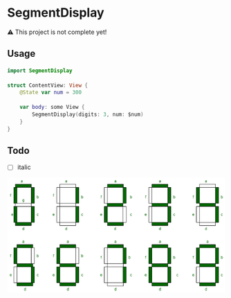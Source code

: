 # SegmentDisplay

⚠️ This project is not complete yet!

## Usage

```Swift
import SegmentDisplay

struct ContentView: View {
    @State var num = 300

    var body: some View {
        SegmentDisplay(digits: 3, num: $num)
    }
}
```

## Todo 

- [ ] italic 

![7-segment-display-diagram](imgs/diagram.png)

